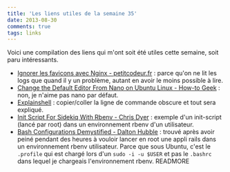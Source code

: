 ```yaml
---
title: 'Les liens utiles de la semaine 35'
date: 2013-08-30
comments: true
tags: links
---
```

Voici une compilation des liens qui m'ont soit été utiles cette semaine, soit paru intéressants.

- [Ignorer les favicons avec Nginx - petitcodeur.fr](http://petitcodeur.fr/sysadmin/ignorer-favicon-nginx.html) : parce qu'on ne lit les logs que quand il y un problème, autant en avoir le moins possible à lire.
- [Change the Default Editor From Nano on Ubuntu Linux - How-to Geek](http://www.howtogeek.com/howto/ubuntu/change-the-default-editor-from-nano-on-ubuntu-linux/) : non, je n'aime pas nano par défaut.
- [Explainshell](http://explainshell.com) : copier/coller la ligne de commande obscure et tout sera expliqué.
- [Init Script For Sidekiq With Rbenv - Chris Dyer](http://chrisdyer.info/2013/04/06/init-script-for-sidekiq-with-rbenv.html) : exemple d'un init-script (lancé par root) dans un environnement rbenv d'un utilisateur.
- [Bash Configurations Demystified - Dalton Hubble](http://dghubble.com/.bashprofile-.profile-and-.bashrc-conventions.html) : trouvé après avoir peiné pendant des heures à vouloir lancer en root une appli rails dans un environnement rbenv utilisateur. Parce que sous Ubuntu, c'est le `.profile` qui est chargé lors d'un `sudo -i -u $USER` et pas le `.bashrc` dans lequel je chargeais l'environnement rbenv.
READMORE
